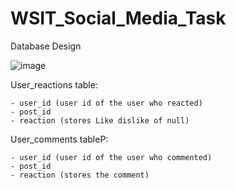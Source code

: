 # WSIT_Social_Media_Task

Database Design

![image](https://user-images.githubusercontent.com/65022657/190987577-e8c5482f-d21d-47c7-bcf4-85323fb73f4b.png)

User_reactions table:

    - user_id (user id of the user who reacted)
    - post_id 
    - reaction (stores Like dislike of null)

User_comments tableP:
    
    - user_id (user id of the user who commented)
    - post_id 
    - reaction (stores the comment)
